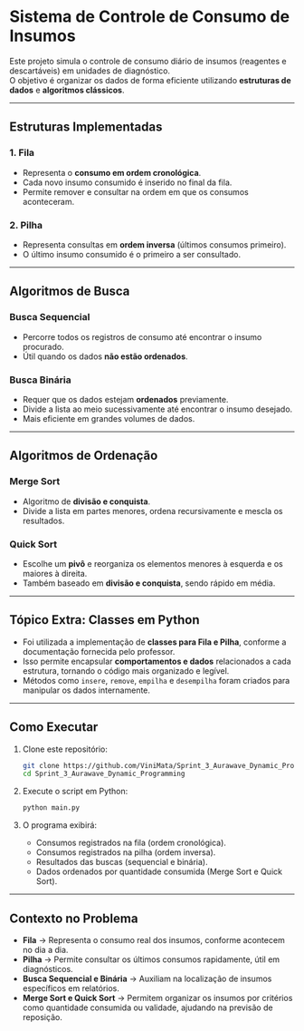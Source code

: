 # Sistema de Controle de Consumo de Insumos

Este projeto simula o controle de consumo diário de insumos (reagentes e descartáveis) em unidades de diagnóstico.  
O objetivo é organizar os dados de forma eficiente utilizando **estruturas de dados** e **algoritmos clássicos**.

---

## Estruturas Implementadas

### 1. Fila
- Representa o **consumo em ordem cronológica**.
- Cada novo insumo consumido é inserido no final da fila.
- Permite remover e consultar na ordem em que os consumos aconteceram.

### 2. Pilha
- Representa consultas em **ordem inversa** (últimos consumos primeiro).
- O último insumo consumido é o primeiro a ser consultado.

---

## Algoritmos de Busca

### Busca Sequencial
- Percorre todos os registros de consumo até encontrar o insumo procurado.
- Útil quando os dados **não estão ordenados**.

### Busca Binária
- Requer que os dados estejam **ordenados** previamente.
- Divide a lista ao meio sucessivamente até encontrar o insumo desejado.
- Mais eficiente em grandes volumes de dados.

---

## Algoritmos de Ordenação

### Merge Sort
- Algoritmo de **divisão e conquista**.
- Divide a lista em partes menores, ordena recursivamente e mescla os resultados.

### Quick Sort
- Escolhe um **pivô** e reorganiza os elementos menores à esquerda e os maiores à direita.
- Também baseado em **divisão e conquista**, sendo rápido em média.

---

## Tópico Extra: Classes em Python
- Foi utilizada a implementação de **classes para Fila e Pilha**, conforme a documentação fornecida pelo professor.
- Isso permite encapsular **comportamentos e dados** relacionados a cada estrutura, tornando o código mais organizado e legível.
- Métodos como `insere`, `remove`, `empilha` e `desempilha` foram criados para manipular os dados internamente.

---
## Como Executar

1. Clone este repositório:
   ```bash
   git clone https://github.com/ViniMata/Sprint_3_Aurawave_Dynamic_Programming
   cd Sprint_3_Aurawave_Dynamic_Programming


2. Execute o script em Python:

   ```bash
   python main.py
   ```

3. O programa exibirá:

   * Consumos registrados na fila (ordem cronológica).
   * Consumos registrados na pilha (ordem inversa).
   * Resultados das buscas (sequencial e binária).
   * Dados ordenados por quantidade consumida (Merge Sort e Quick Sort).

---

## Contexto no Problema

* **Fila** → Representa o consumo real dos insumos, conforme acontecem no dia a dia.
* **Pilha** → Permite consultar os últimos consumos rapidamente, útil em diagnósticos.
* **Busca Sequencial e Binária** → Auxiliam na localização de insumos específicos em relatórios.
* **Merge Sort e Quick Sort** → Permitem organizar os insumos por critérios como quantidade consumida ou validade, ajudando na previsão de reposição.

